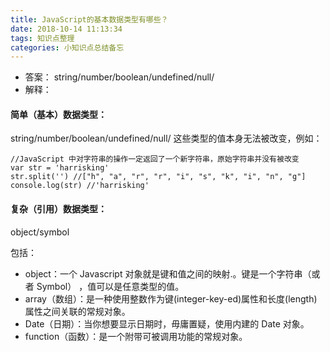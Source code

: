 ```yaml
---
title: JavaScript的基本数据类型有哪些？
date: 2018-10-14 11:13:34
tags: 知识点整理
categories: 小知识点总结备忘
---
```


- 答案：
string/number/boolean/undefined/null/
- 解释：

#### 简单（基本）数据类型：
string/number/boolean/undefined/null/
这些类型的值本身无法被改变，例如：



```
//JavaScript 中对字符串的操作一定返回了一个新字符串，原始字符串并没有被改变
var str = 'harrisking'
str.split('') //["h", "a", "r", "r", "i", "s", "k", "i", "n", "g"]
console.log(str) //'harrisking'
```
<!-- more -->
#### 复杂（引用）数据类型：
object/symbol

包括：
- object：一个 Javascript 对象就是键和值之间的映射.。键是一个字符串（或者 Symbol） ，值可以是任意类型的值。
- array（数组）：是一种使用整数作为键(integer-key-ed)属性和长度(length)属性之间关联的常规对象。
- Date（日期）：当你想要显示日期时，毋庸置疑，使用内建的 Date 对象。
- function（函数）：是一个附带可被调用功能的常规对象。
